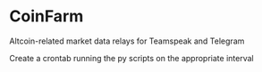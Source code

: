 # CoinFarm
Altcoin-related market data relays for Teamspeak and Telegram


Create a crontab running the py scripts on the appropriate interval
